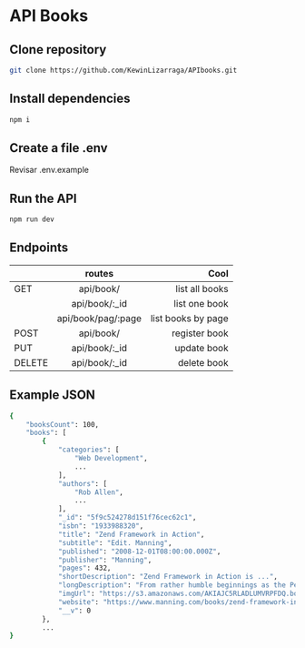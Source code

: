 # API Books

## Clone repository

```sh
git clone https://github.com/KewinLizarraga/APIbooks.git
```

## Install dependencies

```sh
npm i
```

## Create a file .env

Revisar .env.example

## Run the API

```sh
npm run dev
```

## Endpoints

|        |       routes       |               Cool |
| ------ | :----------------: | -----------------: |
| GET    |     api/book/      |     list all books |
|        |   api/book/:\_id   |      list one book |
|        | api/book/pag/:page | list books by page |
| POST   |     api/book/      |      register book |
| PUT    |   api/book/:\_id   |        update book |
| DELETE |   api/book/:\_id   |        delete book |

## Example JSON

```sh
{
    "booksCount": 100,
    "books": [
        {
            "categories": [
                "Web Development",
                ...
            ],
            "authors": [
                "Rob Allen",
                ...
            ],
            "_id": "5f9c524278d151f76cec62c1",
            "isbn": "1933988320",
            "title": "Zend Framework in Action",
            "subtitle": "Edit. Manning",
            "published": "2008-12-01T08:00:00.000Z",
            "publisher": "Manning",
            "pages": 432,
            "shortDescription": "Zend Framework in Action is ...",
            "longDescription": "From rather humble beginnings as the Personal ...",
            "imgUrl": "https://s3.amazonaws.com/AKIAJC5RLADLUMVRPFDQ.book-thumb-images/allen.jpg",
            "website": "https://www.manning.com/books/zend-framework-in-action"
            "__v": 0
        },
        ...
}
```
